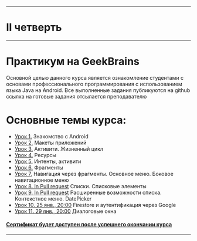___
# II четверть
___
# Практикум на GeekBrains
Основной целью данного курса является ознакомление студентами с основами профессионального программирования с использованием языка Java на Android.
Все выполненные задания публикуются на github ссылка на готовые задания отсылается преподавателю

# Основные темы курса:
* [Урок 1.](https://github.com/zurbaevi/Introduction-to-Android/tree/main/geekbrains/lesson1) Знакомство с Android
* [Урок 2.](https://github.com/zurbaevi/Introduction-to-Android/tree/main/geekbrains/lesson2) Макеты приложений
* [Урок 3.](https://github.com/zurbaevi/Introduction-to-Android/tree/main/geekbrains/lesson3) Активити. Жизненный цикл
* [Урок 4.](https://github.com/zurbaevi/Introduction-to-Android/tree/main/geekbrains/lesson4) Ресурсы
* [Урок 5.](https://github.com/zurbaevi/Introduction-to-Android/tree/main/geekbrains/lesson5) Интенты, активити
* [Урок 6.](https://github.com/zurbaevi/Introduction-to-Android/tree/main/geekbrains/lesson6) Фрагменты
* [Урок 7.](https://github.com/zurbaevi/Introduction-to-Android/tree/main/geekbrains/lesson7) Навигация через фрагменты. Основное меню. Боковое навигационное меню
* [Урок 8. In Pull request](https://github.com/zurbaevi/Introduction-to-Android/pull/8) Списки. Списковые элементы
* [Урок 9. In Pull request](https://github.com/zurbaevi/Introduction-to-Android/pull/9) Расширенные возможности списка. Контекстное меню. DatePicker
* [Урок 10. 25 янв., 20:00]() Firestore и аутентификация через Google
* [Урок 11. 29 янв., 20:00]() Диалоговые окна
#### [Сертификат будет доступен после успешнего окончании курса]()
____

